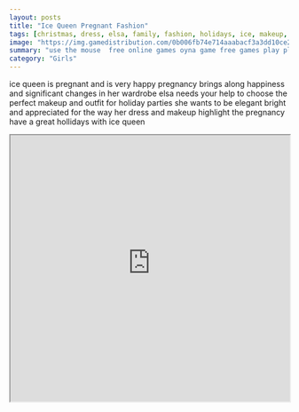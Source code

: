```yaml
---
layout: posts
title: "Ice Queen Pregnant Fashion"
tags: [christmas, dress, elsa, family, fashion, holidays, ice, makeup, pregnant, queen, free, online, games, oyna, game, free, games, play, play, games]
image: "https://img.gamedistribution.com/0b006fb74e714aaabacf3a3dd10ce2ab.jpg"
summary: "use the mouse  free online games oyna game free games play play games"
category: "Girls"
---
```


ice queen is pregnant and is very happy pregnancy brings along happiness and significant changes in her wardrobe elsa needs your help to choose the perfect makeup and outfit for holiday parties she wants to be elegant bright and appreciated for the way her dress and makeup highlight the pregnancy have a great hollidays with ice queen

<iframe width="100%" height="480px;" src="https://html5.gamedistribution.com/0b006fb74e714aaabacf3a3dd10ce2ab/"></iframe>